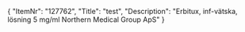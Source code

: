 {
  "ItemNr": "127762",
  "Title": "test",
  "Description": "Erbitux, inf-vätska, lösning 5 mg/ml Northern Medical Group ApS"
}